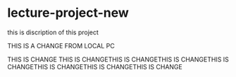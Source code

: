 # lecture-project-new


this is discription of this project

THIS IS A CHANGE FROM LOCAL PC

THIS IS CHANGE
THIS IS CHANGETHIS IS CHANGETHIS IS CHANGETHIS IS CHANGETHIS IS CHANGETHIS IS CHANGETHIS IS CHANGE

